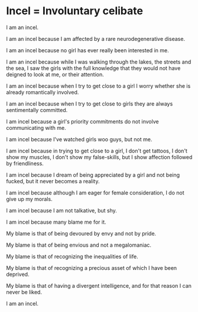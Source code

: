 # Incel = Involuntary celibate
 

I am an incel.

I am an incel because I am affected by a rare neurodegenerative disease.

I am an incel because no girl has ever really been interested in me.

I am an incel because while I was walking through the lakes, the streets and the sea, I saw the girls with the full knowledge that they would not have deigned to look at me, or their attention.

I am an incel because when I try to get close to a girl I worry whether she is already romantically involved.

I am an incel because when I try to get close to girls they are always sentimentally committed.

I am incel because a girl's priority commitments do not involve communicating with me.

I am incel because I've watched girls woo guys, but not me.

I am incel because in trying to get close to a girl, I don't get tattoos, I don't show my muscles, I don't show my false-skills, but I show affection followed by friendliness.

I am incel because I dream of being appreciated by a girl and not being fucked, but it never becomes a reality.

I am incel because although I am eager for female consideration, I do not give up my morals.

I am incel because I am not talkative, but shy.

I am incel because many blame me for it.


 
My blame is that of being devoured by envy and not by pride.

My blame is that of being envious and not a megalomaniac.

My blame is that of recognizing the inequalities of life.

My blame is that of recognizing a precious asset of which I have been deprived.

My blame is that of having a divergent intelligence, and for that reason I can never be liked.



I am an incel.
